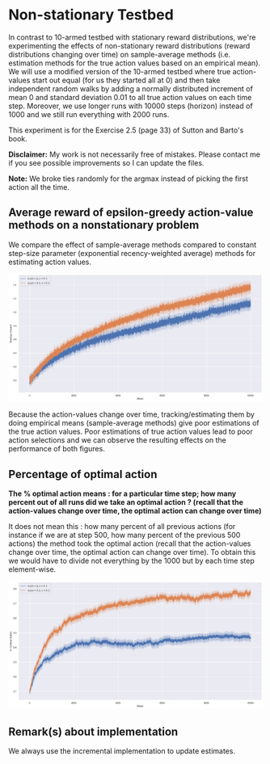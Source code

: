 # Non-stationary Testbed

In contrast to 10-armed testbed with stationary reward distributions, we're experimenting the effects of non-stationary reward distributions (reward distributions changing over time) on sample-average methods (i.e. estimation methods for the true action values based on an empirical mean).
We will use a modified version of the 10-armed testbed where true action-values start out equal (for us they started all at 0) and then take independent random walks by adding a normally distributed increment of mean 0 and standard deviation 0.01 to all true action values on each time step.
Moreover, we use longer runs with 10000 steps (horizon) instead of 1000 and we still run everything with 2000 runs.

This experiment is for the Exercise 2.5 (page 33) of Sutton and Barto's book.

**Disclaimer:** My work is not necessarily free of mistakes. Please contact me if you see possible improvements so I can update the files.



**Note:** We broke ties randomly for the argmax instead of picking the first action all the time.

## Average reward of epsilon-greedy action-value methods on a nonstationary problem
We compare the effect of sample-average methods compared to constant step-size parameter (exponential recency-weighted average) methods for estimating action values.

![avg reward](./images/avg_reward.png)

Because the action-values change over time, tracking/estimating them by doing empirical means (sample-average methods) give poor estimations of the true action values.
Poor estimations of true action values lead to poor action selections and we can observe the resulting effects on the performance of both figures.

## Percentage of optimal action

**The % optimal action means : for a particular time step; how many percent out of all runs did we take an optimal action ? (recall that the action-values change over time, the optimal action can change over time)**

It does not mean this : how many percent of all previous actions (for instance if we are at step 500, how many percent of the previous 500 actions) the method took the optimal action (recall that the action-values change over time, the optimal action can change over time). To obtain this we would have to divide not everything by the 1000 but by each time step element-wise.

![percent optimal action](./images/percent_optimal_action.png)

## Remark(s) about implementation

We always use the incremental implementation to update estimates.

